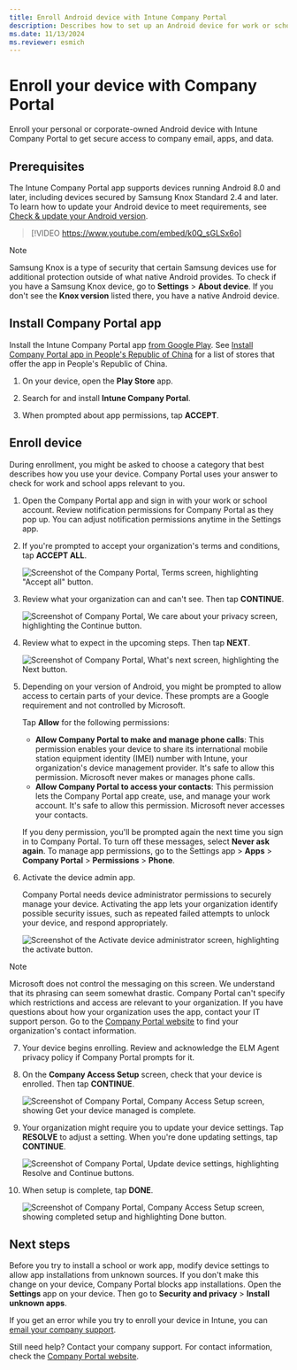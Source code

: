 ```yaml
---
title: Enroll Android device with Intune Company Portal
description: Describes how to set up an Android device for work or school with the Company Portal app.
ms.date: 11/13/2024
ms.reviewer: esmich
---
```


# Enroll your device with Company Portal
Enroll your personal or corporate-owned Android device with Intune Company Portal to get secure access to company email, apps, and data.

## Prerequisites
The Intune Company Portal app supports devices running Android 8.0 and later, including devices secured by Samsung Knox Standard 2.4 and later. To learn how to update your Android device to meet requirements, see [Check & update your Android version](https://support.google.com/android/answer/7680439).

> [!VIDEO https://www.youtube.com/embed/k0Q_sGLSx6o]

> [!NOTE]
> Samsung Knox is a type of security that certain Samsung devices use for additional protection outside of what native Android provides. To check if you have a Samsung Knox device, go to **Settings** > **About device**. If you don't see the **Knox version** listed there, you have a native Android device.

## Install Company Portal app
Install the Intune Company Portal app [from Google Play](https://play.google.com/store/apps/details?id=com.microsoft.windowsintune.companyportal). See [Install Company Portal app in People's Republic of China](install-company-portal-android-china.md) for a list of stores that offer the app in People's Republic of China.

1. On your device, open the **Play Store** app.

2. Search for and install **Intune Company Portal**.

3. When prompted about app permissions, tap **ACCEPT**.

## Enroll device
During enrollment, you might be asked to choose a category that best describes how you use your device. Company Portal uses your answer to check for work and school apps relevant to you.

1. Open the Company Portal app and sign in with your work or school account. Review notification permissions for Company Portal as they pop up. You can adjust notification permissions anytime in the Settings app.

2. If you're prompted to accept your organization's terms and conditions, tap **ACCEPT ALL**.

   ![Screenshot of the Company Portal, Terms screen, highlighting "Accept all" button.](./media/enroll-device-android-company-portal/accept-terms-1911.png)


3. Review what your organization can and can't see. Then tap **CONTINUE**.


    ![Screenshot of Company Portal, We care about your privacy screen, highlighting the Continue button.](./media/enroll-device-android-company-portal/android-privacy-screen-1911.png)

4. Review what to expect in the upcoming steps. Then tap **NEXT**.

    ![Screenshot of Company Portal, What's next screen, highlighting the Next button.](./media/enroll-device-android-company-portal/android-whats-next-1911.png)


5. Depending on your version of Android, you might be prompted to allow access to certain parts of your device. These prompts are a Google requirement and not controlled by Microsoft.

    Tap **Allow** for the following permissions:
    * **Allow Company Portal to make and manage phone calls**: This permission enables your device to share its international mobile station equipment identity (IMEI) number with Intune, your organization's device management provider. It's safe to allow this permission. Microsoft never makes or manages phone calls.
    * **Allow Company Portal to access your contacts**: This permission lets the Company Portal app create, use, and manage your work account. It's safe to allow this permission. Microsoft never accesses your contacts.

    If you deny permission, you'll be prompted again the next time you sign in to Company Portal. To turn off these messages, select **Never ask again**. To manage app permissions, go to the Settings app > **Apps** > **Company Portal** > **Permissions** > **Phone**.

6. Activate the device admin app.

    Company Portal needs device administrator permissions to securely manage your device. Activating the app lets your organization identify possible security issues, such as repeated failed attempts to unlock your device, and respond appropriately.

    ![Screenshot of the Activate device administrator screen, highlighting the activate button.](./media/enroll-device-android-company-portal/activate-device-administrator-1911.png)

> [!NOTE]
> Microsoft does not control the messaging on this screen. We understand that its phrasing can seem somewhat drastic. Company Portal can't specify which restrictions and access are relevant to your organization. If you have questions about how your organization uses the app, contact your IT support person. Go to the [Company Portal website](https://go.microsoft.com/fwlink/?linkid=2010980) to find your organization's contact information.


7. Your device begins enrolling. Review and acknowledge the ELM Agent privacy policy if Company Portal prompts for it.

8. On the **Company Access Setup** screen, check that your device is enrolled. Then tap **CONTINUE**.

    ![Screenshot of Company Portal, Company Access Setup screen, showing Get your device managed is complete.](./media/enroll-device-android-company-portal/update-settings-1911.png)

9. Your organization might require you to update your device settings. Tap **RESOLVE** to adjust a setting. When you're done updating settings, tap **CONTINUE**.

   ![Screenshot of Company Portal, Update device settings, highlighting Resolve and Continue buttons.](./media/enroll-device-android-company-portal/resolve-settings-1911.png)

10. When setup is complete, tap **DONE**.

    ![Screenshot of Company Portal, Company Access Setup screen, showing completed setup and highlighting Done button.](./media/enroll-device-android-company-portal/android-enrollment-done-1911.png)

## Next steps

Before you try to install a school or work app, modify device settings to allow app installations from unknown sources. If you don't make this change on your device, Company Portal blocks app installations. Open the **Settings** app on your device. Then go to **Security and privacy** > **Install unknown apps**.

If you get an error while you try to enroll your device in Intune, you can [email your company support](send-logs-to-your-it-admin-by-email-android.md).

Still need help? Contact your company support. For contact information, check the [Company Portal website](https://go.microsoft.com/fwlink/?linkid=2010980).

